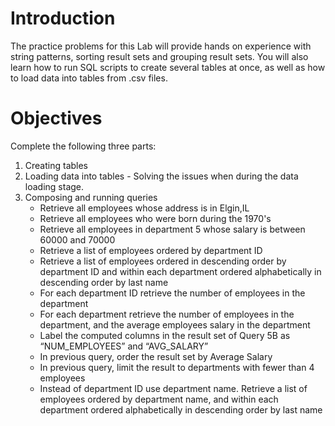 # Introduction
The practice problems for this Lab will provide hands on experience with string patterns, sorting result sets and grouping result sets. You will also learn how to run SQL scripts to create several tables at once, as well as how to load data into tables from .csv files.

# Objectives
Complete the following three parts:
1. Creating tables
2. Loading data into tables - Solving the issues when during the data loading stage.
3. Composing and running queries
   - Retrieve all employees whose address is in Elgin,IL
   - Retrieve all employees who were born during the 1970's
   - Retrieve all employees in department 5 whose salary is between 60000 and 70000
   - Retrieve a list of employees ordered by department ID
   - Retrieve a list of employees ordered in descending order by department ID and within each department ordered alphabetically in descending order by last name
   - For each department ID retrieve the number of employees in the department
   - For each department retrieve the number of employees in the department, and the average employees salary in the department
   - Label the computed columns in the result set of Query 5B as “NUM_EMPLOYEES” and “AVG_SALARY”
   - In previous query, order the result set by Average Salary
   - In previous query, limit the result to departments with fewer than 4 employees
   - Instead of department ID use department name. Retrieve a list of employees ordered by department name, and within each department ordered alphabetically in descending order by last name
